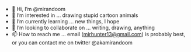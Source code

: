 - 👋 Hi, I’m @mirandoom
- 👀 I’m interested in ... drawing stupid cartoon animals
- 🌱 I’m currently learning ... new things, I hope
- 💞️ I’m looking to collaborate on ... writing, drawing, anything
- 📫 How to reach me ... email (mirhunter13@gmail.com) is probably best, or you can contact me on twitter @akamirandoom

<!---
mirandoom/mirandoom is a ✨ special ✨ repository because its `README.md` (this file) appears on your GitHub profile.
You can click the Preview link to take a look at your changes.
--->
